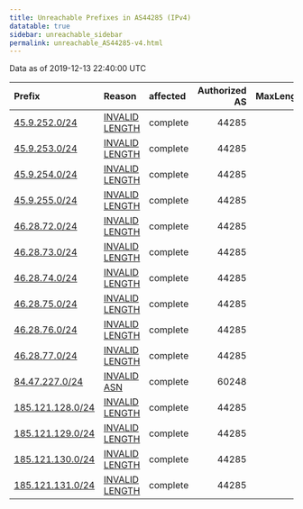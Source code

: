 ```yaml
---
title: Unreachable Prefixes in AS44285 (IPv4)
datatable: true
sidebar: unreachable_sidebar
permalink: unreachable_AS44285-v4.html
---
```


Data as of 2019-12-13 22:40:00 UTC


<div class="datatable-begin"></div>

| Prefix                                                     | Reason                                                                                                     | affected   |   Authorized AS |   MaxLength | Anchor                                         |   unreachable /24s |
|:-----------------------------------------------------------|:-----------------------------------------------------------------------------------------------------------|:-----------|----------------:|------------:|:-----------------------------------------------|-------------------:|
| [45.9.252.0/24](https://stat.ripe.net/45.9.252.0/24)       | [INVALID LENGTH](https://rpki-validator.ripe.net/announcement-preview?asn=AS44285&prefix=45.9.252.0/24)    | complete   |           44285 |          22 | [RIPE](unreachable_RIPE_NCC_RPKI_Root-v4.html) |                  1 |
| [45.9.253.0/24](https://stat.ripe.net/45.9.253.0/24)       | [INVALID LENGTH](https://rpki-validator.ripe.net/announcement-preview?asn=AS44285&prefix=45.9.253.0/24)    | complete   |           44285 |          22 | [RIPE](unreachable_RIPE_NCC_RPKI_Root-v4.html) |                  1 |
| [45.9.254.0/24](https://stat.ripe.net/45.9.254.0/24)       | [INVALID LENGTH](https://rpki-validator.ripe.net/announcement-preview?asn=AS44285&prefix=45.9.254.0/24)    | complete   |           44285 |          22 | [RIPE](unreachable_RIPE_NCC_RPKI_Root-v4.html) |                  1 |
| [45.9.255.0/24](https://stat.ripe.net/45.9.255.0/24)       | [INVALID LENGTH](https://rpki-validator.ripe.net/announcement-preview?asn=AS44285&prefix=45.9.255.0/24)    | complete   |           44285 |          22 | [RIPE](unreachable_RIPE_NCC_RPKI_Root-v4.html) |                  1 |
| [46.28.72.0/24](https://stat.ripe.net/46.28.72.0/24)       | [INVALID LENGTH](https://rpki-validator.ripe.net/announcement-preview?asn=AS44285&prefix=46.28.72.0/24)    | complete   |           44285 |          21 | [RIPE](unreachable_RIPE_NCC_RPKI_Root-v4.html) |                  1 |
| [46.28.73.0/24](https://stat.ripe.net/46.28.73.0/24)       | [INVALID LENGTH](https://rpki-validator.ripe.net/announcement-preview?asn=AS44285&prefix=46.28.73.0/24)    | complete   |           44285 |          21 | [RIPE](unreachable_RIPE_NCC_RPKI_Root-v4.html) |                  1 |
| [46.28.74.0/24](https://stat.ripe.net/46.28.74.0/24)       | [INVALID LENGTH](https://rpki-validator.ripe.net/announcement-preview?asn=AS44285&prefix=46.28.74.0/24)    | complete   |           44285 |          21 | [RIPE](unreachable_RIPE_NCC_RPKI_Root-v4.html) |                  1 |
| [46.28.75.0/24](https://stat.ripe.net/46.28.75.0/24)       | [INVALID LENGTH](https://rpki-validator.ripe.net/announcement-preview?asn=AS44285&prefix=46.28.75.0/24)    | complete   |           44285 |          21 | [RIPE](unreachable_RIPE_NCC_RPKI_Root-v4.html) |                  1 |
| [46.28.76.0/24](https://stat.ripe.net/46.28.76.0/24)       | [INVALID LENGTH](https://rpki-validator.ripe.net/announcement-preview?asn=AS44285&prefix=46.28.76.0/24)    | complete   |           44285 |          21 | [RIPE](unreachable_RIPE_NCC_RPKI_Root-v4.html) |                  1 |
| [46.28.77.0/24](https://stat.ripe.net/46.28.77.0/24)       | [INVALID LENGTH](https://rpki-validator.ripe.net/announcement-preview?asn=AS44285&prefix=46.28.77.0/24)    | complete   |           44285 |          21 | [RIPE](unreachable_RIPE_NCC_RPKI_Root-v4.html) |                  1 |
| [84.47.227.0/24](https://stat.ripe.net/84.47.227.0/24)     | [INVALID ASN](https://rpki-validator.ripe.net/announcement-preview?asn=AS44285&prefix=84.47.227.0/24)      | complete   |           60248 |          22 | [RIPE](unreachable_RIPE_NCC_RPKI_Root-v4.html) |                  1 |
| [185.121.128.0/24](https://stat.ripe.net/185.121.128.0/24) | [INVALID LENGTH](https://rpki-validator.ripe.net/announcement-preview?asn=AS44285&prefix=185.121.128.0/24) | complete   |           44285 |          22 | [RIPE](unreachable_RIPE_NCC_RPKI_Root-v4.html) |                  1 |
| [185.121.129.0/24](https://stat.ripe.net/185.121.129.0/24) | [INVALID LENGTH](https://rpki-validator.ripe.net/announcement-preview?asn=AS44285&prefix=185.121.129.0/24) | complete   |           44285 |          22 | [RIPE](unreachable_RIPE_NCC_RPKI_Root-v4.html) |                  1 |
| [185.121.130.0/24](https://stat.ripe.net/185.121.130.0/24) | [INVALID LENGTH](https://rpki-validator.ripe.net/announcement-preview?asn=AS44285&prefix=185.121.130.0/24) | complete   |           44285 |          22 | [RIPE](unreachable_RIPE_NCC_RPKI_Root-v4.html) |                  1 |
| [185.121.131.0/24](https://stat.ripe.net/185.121.131.0/24) | [INVALID LENGTH](https://rpki-validator.ripe.net/announcement-preview?asn=AS44285&prefix=185.121.131.0/24) | complete   |           44285 |          22 | [RIPE](unreachable_RIPE_NCC_RPKI_Root-v4.html) |                  1 |

<div class="datatable-end"></div>